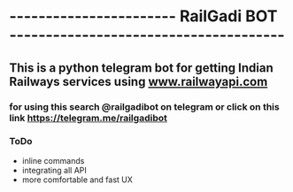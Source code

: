 # ----------------------- RailGadi BOT --------------------------------------


## This is a python telegram bot for getting Indian Railways services using www.railwayapi.com
### for using this search @railgadibot on telegram or click on this link https://telegram.me/railgadibot
### ToDo
  - inline commands
  - integrating all API
  - more comfortable and fast UX


